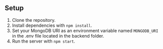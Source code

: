 ## Setup

1. Clone the repository.
2. Install dependencies with `npm install`.
3. Set your MongoDB URI as an environment variable named `MONGODB_URI` in the .env file located in the backend folder.
4. Run the server with `npm start`.
